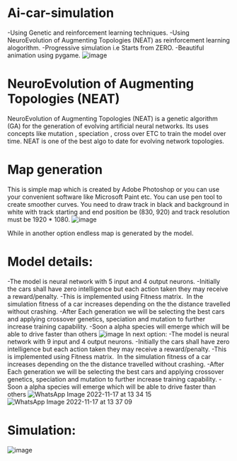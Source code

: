 # Ai-car-simulation
-Using Genetic and reinforcement learning techniques.
-Using NeuroEvolution of Augmenting Topologies (NEAT) as reinforcement learning alogorithm.
-Progressive simulation i.e Starts from ZERO.
-Beautiful animation using pygame.
![image](https://user-images.githubusercontent.com/83497079/198849905-27d5fdb0-09ef-47af-a7b7-483b6b4801d2.png)


# NeuroEvolution of Augmenting Topologies (NEAT)
NeuroEvolution of Augmenting Topologies (NEAT) is a genetic algorithm (GA) for the generation of evolving artificial neural networks. Its uses concepts like mutation , speciation , cross over ETC to train the model over time. NEAT is one of the best algo to date for evolving network topologies.

# Map generation
This is simple map which is created by Adobe Photoshop or you can use your convenient software like Microsoft Paint etc. You can use pen tool to create smoother curves. You need to draw track in black and background in white with track starting and end position be (830, 920) and track resolution must be 1920 * 1080. 
![image](https://user-images.githubusercontent.com/83497079/198850012-53656959-4712-4aa1-86e0-6634c68487b8.png)

While in another option endless map is generated by the model.


# Model details:
-The model is neural network with 5 input and 4 output neurons.
-Initially the cars shall have zero intelligence but each action taken they may receive a reward/penalty.
-This is implemented using Fitness matrix.  In the simulation fitness of a car increases depending on the the distance travelled without crashing.
-After Each generation we will be selecting the best cars and applying crossover genetics, speciation and mutation to further increase training capability.
-Soon a alpha species will emerge which will be able to drive faster than others
![image](https://user-images.githubusercontent.com/83497079/198849953-2632575a-e3e2-4460-8aa3-0cd5178d8847.png)
In next option:
-The model is neural network with 9 input and 4 output neurons.
-Initially the cars shall have zero intelligence but each action taken they may receive a reward/penalty.
-This is implemented using Fitness matrix.  In the simulation fitness of a car increases depending on the the distance travelled without crashing.
-After Each generation we will be selecting the best cars and applying crossover genetics, speciation and mutation to further increase training capability.
-Soon a alpha species will emerge which will be able to drive faster than others
![WhatsApp Image 2022-11-17 at 13 34 15](https://user-images.githubusercontent.com/83497079/206242026-eda11650-6907-4f6b-876b-c0e9a3070d90.jpg)
![WhatsApp Image 2022-11-17 at 13 37 09](https://user-images.githubusercontent.com/83497079/206241855-548c6d03-2e01-4327-986d-d1d77f571bfe.jpg)

# Simulation:
![image](https://user-images.githubusercontent.com/83497079/198849971-4cfe9bce-8bbd-4e2b-8006-232c8246722e.png)


